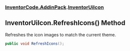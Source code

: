 ### [InventorCode\.AddinPack](InventorCode.AddinPack.md 'InventorCode\.AddinPack').[InventorUiIcon](InventorCode.AddinPack.InventorUiIcon.md 'InventorCode\.AddinPack\.InventorUiIcon')

## InventorUiIcon\.RefreshIcons\(\) Method

Refreshes the icon images to match the current theme\.

```csharp
public void RefreshIcons();
```